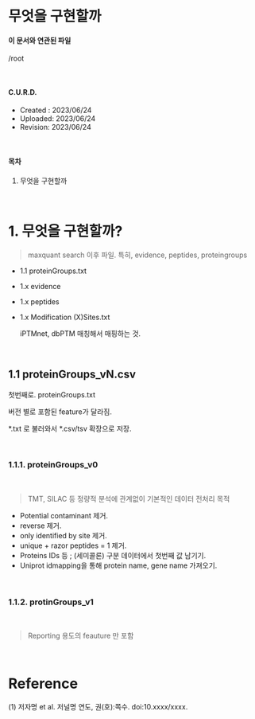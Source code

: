 # 무엇을 구현할까

#### 이 문서와 연관된 파일
/root

</br>

#### C.U.R.D.
* Created : 2023/06/24
* Uploaded: 2023/06/24
* Revision: 2023/06/24

</br>

#### 목차
1. 무엇을 구현할까


</br>

# 1. 무엇을 구현할까?

> maxquant search 이후 파일. 특히, evidence, peptides, proteingroups

- 1.1 proteinGroups.txt

- 1.x evidence

- 1.x peptides

- 1.x Modification (X)Sites.txt

    iPTMnet, dbPTM 매칭해서 매핑하는 것.

</br>

## 1.1 proteinGroups_vN.csv

첫번째로. proteinGroups.txt

버전 별로 포함된 feature가 달라짐.

*.txt 로 불러와서 *.csv/tsv 확장으로 저장.

</br>

### 1.1.1. proteinGroups_v0

</br>

> TMT, SILAC 등 정량적 분석에 관계없이 기본적인 데이터 전처리 목적

- Potential contaminant 제거.
- reverse 제거.
- only identified by site 제거.
- unique + razor peptides = 1 제거.
- Proteins IDs 등 ; (세미콜론) 구분 데이터에서 첫번째 값 남기기.
- Uniprot idmapping을 통해 protein name, gene name 가져오기.

</br>

### 1.1.2. protinGroups_v1

</br>

> Reporting 용도의 feauture 만 포함




<br>

# Reference
(1) 저자명 et al. 저널명 연도, 권(호):쪽수. doi:10.xxxx/xxxx.


